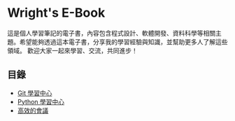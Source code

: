 # Wright's E-Book
這是個人學習筆記的電子書，內容包含程式設計、軟體開發、資料科學等相關主題。希望能夠透過這本電子書，分享我的學習經驗與知識，並幫助更多人了解這些領域。
歡迎大家一起來學習、交流，共同進步！
## 目錄
- [Git 學習中心](./Git_eBook/README.md)
- [Python 學習中心](./Python_eBook/README.md)
- [高效的會議](./通識/高效會議管理/README.md)